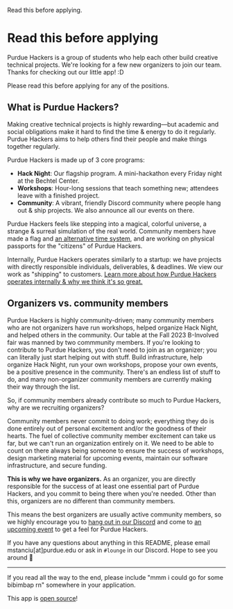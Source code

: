 Read this before applying.

# Read this before applying

Purdue Hackers is a group of students who help each other build creative technical projects. We're looking for a few new organizers to join our team. Thanks for checking out our little app! :D

Please read this before applying for any of the positions.

## What is Purdue Hackers?

Making creative technical projects is highly rewarding—but academic and social obligations make it hard to find the time & energy to do it regularly. Purdue Hackers aims to help others find their people and make things together regularly.

Purdue Hackers is made up of 3 core programs:

- **Hack Night**: Our flagship program. A mini-hackathon every Friday night at the Bechtel Center.
- **Workshops**: Hour-long sessions that teach something new; attendees leave with a finished project.
- **Community**: A vibrant, friendly Discord community where people hang out & ship projects. We also announce all our events on there.

Purdue Hackers feels like stepping into a magical, colorful universe, a strange & surreal simulation of the real world. Community members have made a flag and [an alternative time system](https://blog.purduehackers.com/posts/lightning-time), and are working on physical passports for the "citizens" of Purdue Hackers.

Internally, Purdue Hackers operates similarly to a startup: we have projects with directly responsible individuals, deliverables, & deadlines. We view our work as "shipping" to customers. [Learn more about how Purdue Hackers operates internally & why we think it's so great.](https://blog.purduehackers.com/posts/college-clubs-are-awesome)

## Organizers vs. community members

Purdue Hackers is highly community-driven; many community members who are not organizers have run workshops, helped organize Hack Night, and helped others in the community. Our table at the Fall 2023 B-Involved fair was manned by two commmunity members. If you're looking to contribute to Purdue Hackers, you don't need to join as an organizer; you can literally just start helping out with stuff. Build infrastructure, help organize Hack Night, run your own workshops, propose your own events, be a positive presence in the community. There's an endless list of stuff to do, and many non-organizer community members are currently making their way through the list.

So, if community members already contribute so much to Purdue Hackers, why are we recruiting organizers?

Community members never commit to doing work; everything they do is done entirely out of personal excitement and/or the goodness of their hearts. The fuel of collective community member excitement can take us far, but we can't run an organization entirely on it. We need to be able to count on there always being someone to ensure the success of workshops, design marketing material for upcoming events, maintain our software infrastructure, and secure funding.

**This is why we have organizers.** As an organizer, you are directly responsible for the success of at least one essential part of Purdue Hackers, and you commit to being there when you're needed. Other than this, organizers are no different than community members.

This means the best organizers are usually active community members, so we highly encourage you to [hang out in our Discord](https://puhack.horse/discord) and come to [an upcoming event](https://events.purduehackers.com) to get a feel for Purdue Hackers.

If you have any questions about anything in this README, please email mstanciu[at]purdue.edu or ask in `#lounge` in our Discord. Hope to see you around 💛

---

If you read all the way to the end, please include "mmm i could go for some bibimbap rn" somewhere in your application.

This app is [open source](https://github.com/purduehackers/organize)!
